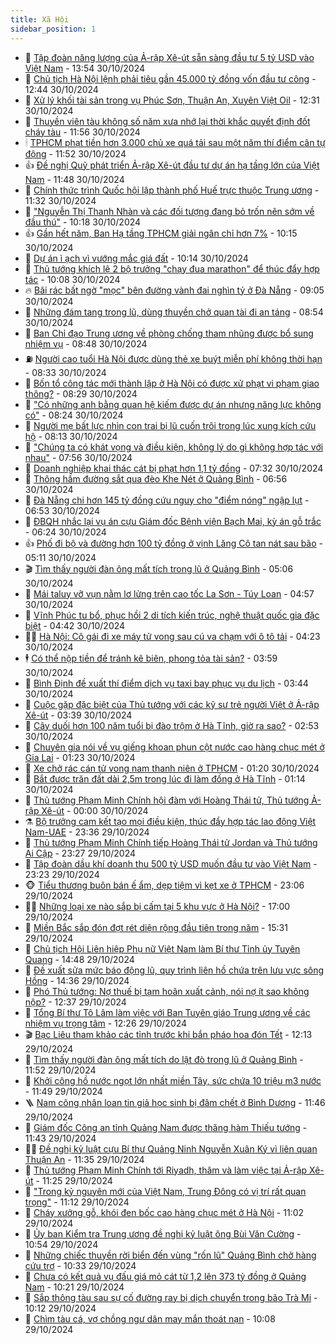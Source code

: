 ```yaml
---
title: Xã Hội
sidebar_position: 1
---
```


<!-- dantri-xa-hoi:START -->
- 🫣 [Tập đoàn năng lượng của Ả-rập Xê-út sẵn sàng đầu tư 5 tỷ USD vào Việt Nam](https://dantri.com.vn/xa-hoi/tap-doan-nang-luong-cua-a-rap-xe-ut-san-sang-dau-tu-5-ty-usd-vao-viet-nam-20241030200028936.htm) - 13:54 30/10/2024
- 💼 [Chủ tịch Hà Nội lệnh phải tiêu gần 45.000 tỷ đồng vốn đầu tư công](https://dantri.com.vn/xa-hoi/chu-tich-ha-noi-lenh-phai-tieu-gan-45000-ty-dong-von-dau-tu-cong-20241030193230596.htm) - 12:44 30/10/2024
- 🎊 [Xử lý khối tài sản trong vụ Phúc Sơn, Thuận An, Xuyên Việt Oil](https://dantri.com.vn/xa-hoi/xu-ly-khoi-tai-san-trong-vu-phuc-son-thuan-an-xuyen-viet-oil-20241030174019523.htm) - 12:31 30/10/2024
- 🙉 [Thuyền viên tàu không số năm xưa nhớ lại thời khắc quyết định đốt cháy tàu](https://dantri.com.vn/xa-hoi/thuyen-vien-tau-khong-so-nam-xua-nho-lai-thoi-khac-quyet-dinh-dot-chay-tau-20241030170828998.htm) - 11:56 30/10/2024
- 🕯 [TPHCM phạt tiền hơn 3.000 chủ xe quá tải sau một năm thí điểm cân tự động](https://dantri.com.vn/xa-hoi/tphcm-phat-tien-hon-3000-chu-xe-qua-tai-sau-mot-nam-thi-diem-can-tu-dong-20241030182703952.htm) - 11:52 30/10/2024
- 👍 [Đề nghị Quỹ phát triển Ả-rập Xê-út đầu tư dự án hạ tầng lớn của Việt Nam](https://dantri.com.vn/xa-hoi/de-nghi-quy-phat-trien-a-rap-xe-ut-dau-tu-du-an-ha-tang-lon-cua-viet-nam-20241030174307595.htm) - 11:48 30/10/2024
- 🤖 [Chính thức trình Quốc hội lập thành phố Huế trực thuộc Trung ương](https://dantri.com.vn/xa-hoi/chinh-thuc-trinh-quoc-hoi-lap-thanh-pho-hue-truc-thuoc-trung-uong-20241030180101420.htm) - 11:32 30/10/2024
- 🙉 [&quot;Nguyễn Thị Thanh Nhàn và các đối tượng đang bỏ trốn nên sớm về đầu thú&quot;](https://dantri.com.vn/xa-hoi/nguyen-thi-thanh-nhan-va-cac-doi-tuong-dang-bo-tron-nen-som-ve-dau-thu-20241030171018300.htm) - 10:18 30/10/2024
- 👍 [Gần hết năm, Ban Hạ tầng TPHCM giải ngân chỉ hơn 7%](https://dantri.com.vn/xa-hoi/gan-het-nam-ban-ha-tang-tphcm-giai-ngan-chi-hon-7-20241030155737832.htm) - 10:15 30/10/2024
- 🗽 [Dự án ì ạch vì vướng mắc giá đất](https://dantri.com.vn/xa-hoi/du-an-i-ach-vi-vuong-mac-gia-dat-20241030161616906.htm) - 10:14 30/10/2024
- 🗽 [Thủ tướng khích lệ 2 bộ trưởng &quot;chạy đua marathon&quot; để thúc đẩy hợp tác](https://dantri.com.vn/xa-hoi/thu-tuong-khich-le-2-bo-truong-chay-dua-marathon-de-thuc-day-hop-tac-20241030164825249.htm) - 10:08 30/10/2024
- 🔥 [Bãi rác bất ngờ &quot;mọc&quot; bên đường vành đai nghìn tỷ ở Đà Nẵng](https://dantri.com.vn/xa-hoi/bai-rac-bat-ngo-moc-ben-duong-vanh-dai-nghin-ty-o-da-nang-20241030144135167.htm) - 09:05 30/10/2024
- 🦒 [Những đám tang trong lũ, dùng thuyền chở quan tài đi an táng](https://dantri.com.vn/xa-hoi/nhung-dam-tang-trong-lu-dung-thuyen-cho-quan-tai-di-an-tang-20241030150525522.htm) - 08:54 30/10/2024
- 🧐 [Ban Chỉ đạo Trung ương về phòng chống tham nhũng được bổ sung nhiệm vụ](https://dantri.com.vn/xa-hoi/ban-chi-dao-trung-uong-ve-phong-chong-tham-nhung-duoc-bo-sung-nhiem-vu-20241030153448742.htm) - 08:48 30/10/2024
- ⛽️ [Người cao tuổi Hà Nội được dùng thẻ xe buýt miễn phí không thời hạn](https://dantri.com.vn/xa-hoi/nguoi-cao-tuoi-ha-noi-duoc-dung-the-xe-buyt-mien-phi-khong-thoi-han-20241030152728891.htm) - 08:33 30/10/2024
- 🚀 [Bốn tổ công tác mới thành lập ở Hà Nội có được xử phạt vi phạm giao thông?](https://dantri.com.vn/xa-hoi/bon-to-cong-tac-moi-thanh-lap-o-ha-noi-co-duoc-xu-phat-vi-pham-giao-thong-20241030140201104.htm) - 08:29 30/10/2024
- 🦒 [&quot;Có những anh bằng quan hệ kiếm được dự án nhưng năng lực không có&quot;](https://dantri.com.vn/xa-hoi/co-nhung-anh-bang-quan-he-kiem-duoc-du-an-nhung-nang-luc-khong-co-20241030144537632.htm) - 08:24 30/10/2024
- 🦅 [Người mẹ bất lực nhìn con trai bị lũ cuốn trôi trong lúc xung kích cứu hộ](https://dantri.com.vn/xa-hoi/nguoi-me-bat-luc-nhin-con-trai-bi-lu-cuon-troi-trong-luc-xung-kich-cuu-ho-20241030140554980.htm) - 08:13 30/10/2024
- 🚀 [&quot;Chúng ta có khát vọng và điều kiện, không lý do gì không hợp tác với nhau&quot;](https://dantri.com.vn/xa-hoi/chung-ta-co-khat-vong-va-dieu-kien-khong-ly-do-gi-khong-hop-tac-voi-nhau-20241030143444308.htm) - 07:56 30/10/2024
- 🦅 [Doanh nghiệp khai thác cát bị phạt hơn 1,1 tỷ đồng](https://dantri.com.vn/xa-hoi/doanh-nghiep-khai-thac-cat-bi-phat-hon-11-ty-dong-20241030133306711.htm) - 07:32 30/10/2024
- 🤠 [Thông hầm đường sắt qua đèo Khe Nét ở Quảng Bình](https://dantri.com.vn/xa-hoi/thong-ham-duong-sat-qua-deo-khe-net-o-quang-binh-20241030121559782.htm) - 06:56 30/10/2024
- 💄 [Đà Nẵng chi hơn 145 tỷ đồng cứu nguy cho &quot;điểm nóng&quot; ngập lụt](https://dantri.com.vn/xa-hoi/da-nang-chi-hon-145-ty-dong-cuu-nguy-cho-diem-nong-ngap-lut-20241030122348367.htm) - 06:53 30/10/2024
- 🥷 [ĐBQH nhắc lại vụ án cựu Giám đốc Bệnh viện Bạch Mai, kỳ án gỗ trắc](https://dantri.com.vn/xa-hoi/dbqh-nhac-lai-vu-an-cuu-giam-doc-benh-vien-bach-mai-ky-an-go-trac-20241030122547543.htm) - 06:24 30/10/2024
- 👍 [Phố đi bộ và đường hơn 100 tỷ đồng ở vịnh Lăng Cô tan nát sau bão](https://dantri.com.vn/xa-hoi/pho-di-bo-va-duong-hon-100-ty-dong-o-vinh-lang-co-tan-nat-sau-bao-20241030114725335.htm) - 05:11 30/10/2024
- 🎬 [Tìm thấy người đàn ông mất tích trong lũ ở Quảng Bình](https://dantri.com.vn/xa-hoi/tim-thay-nguoi-dan-ong-mat-tich-trong-lu-o-quang-binh-20241030110444293.htm) - 05:06 30/10/2024
- 🦒 [Mái taluy vỡ vụn nằm lơ lửng trên cao tốc La Sơn - Túy Loan](https://dantri.com.vn/xa-hoi/mai-taluy-vo-vun-nam-lo-lung-tren-cao-toc-la-son-tuy-loan-20241029174659444.htm) - 04:57 30/10/2024
- 🌊 [Vĩnh Phúc tu bổ, phục hồi 2 di tích kiến trúc, nghệ thuật quốc gia đặc biệt](https://dantri.com.vn/xa-hoi/vinh-phuc-tu-bo-phuc-hoi-2-di-tich-kien-truc-nghe-thuat-quoc-gia-dac-biet-20241030110127646.htm) - 04:42 30/10/2024
- 🧑‍💻 [Hà Nội: Cô gái đi xe máy tử vong sau cú va chạm với ô tô tải](https://dantri.com.vn/xa-hoi/ha-noi-co-gai-di-xe-may-tu-vong-sau-cu-va-cham-voi-o-to-tai-20241030103236148.htm) - 04:23 30/10/2024
- 🕴 [Có thể nộp tiền để tránh kê biên, phong tỏa tài sản?](https://dantri.com.vn/xa-hoi/co-the-nop-tien-de-tranh-ke-bien-phong-toa-tai-san-20241030095111718.htm) - 03:59 30/10/2024
- 🤔 [Bình Định đề xuất thí điểm dịch vụ taxi bay phục vụ du lịch](https://dantri.com.vn/xa-hoi/binh-dinh-de-xuat-thi-diem-dich-vu-taxi-bay-phuc-vu-du-lich-20241030101008207.htm) - 03:44 30/10/2024
- 💄 [Cuộc gặp đặc biệt của Thủ tướng với các kỹ sư trẻ người Việt ở Ả-rập Xê-út](https://dantri.com.vn/xa-hoi/cuoc-gap-dac-biet-cua-thu-tuong-voi-cac-ky-su-tre-nguoi-viet-o-a-rap-xe-ut-20241030101858910.htm) - 03:39 30/10/2024
- 🧠 [Cây duối hơn 100 năm tuổi bị đào trộm ở Hà Tĩnh, giờ ra sao?](https://dantri.com.vn/xa-hoi/cay-duoi-hon-100-nam-tuoi-bi-dao-trom-o-ha-tinh-gio-ra-sao-20241030072322956.htm) - 02:53 30/10/2024
- 🦣 [Chuyên gia nói về vụ giếng khoan phun cột nước cao hàng chục mét ở Gia Lai](https://dantri.com.vn/xa-hoi/chuyen-gia-noi-ve-vu-gieng-khoan-phun-cot-nuoc-cao-hang-chuc-met-o-gia-lai-20241029000031859.htm) - 01:23 30/10/2024
- 💫 [Xe chở rác cán tử vong nam thanh niên ở TPHCM](https://dantri.com.vn/xa-hoi/xe-cho-rac-can-tu-vong-nam-thanh-nien-o-tphcm-20241030081908598.htm) - 01:20 30/10/2024
- 🚀 [Bắt được trăn đất dài 2,5m trong lúc đi làm đồng ở Hà Tĩnh](https://dantri.com.vn/xa-hoi/bat-duoc-tran-dat-dai-25m-trong-luc-di-lam-dong-o-ha-tinh-20241030060947409.htm) - 01:14 30/10/2024
- 🤔 [Thủ tướng Phạm Minh Chính hội đàm với Hoàng Thái tử, Thủ tướng Ả-rập Xê-út](https://dantri.com.vn/xa-hoi/thu-tuong-pham-minh-chinh-hoi-dam-voi-hoang-thai-tu-thu-tuong-a-rap-xe-ut-20241030061156177.htm) - 00:00 30/10/2024
- ⚗️ [Bộ trưởng cam kết tạo mọi điều kiện, thúc đẩy hợp tác lao động Việt Nam-UAE](https://dantri.com.vn/an-sinh/bo-truong-cam-ket-tao-moi-dieu-kien-thuc-day-hop-tac-lao-dong-viet-nam-uae-20241030013456586.htm) - 23:36 29/10/2024
- 🫶 [Thủ tướng Phạm Minh Chính tiếp Hoàng Thái tử Jordan và Thủ tướng Ai Cập](https://dantri.com.vn/xa-hoi/thu-tuong-pham-minh-chinh-tiep-hoang-thai-tu-jordan-va-thu-tuong-ai-cap-20241030043005008.htm) - 23:27 29/10/2024
- 🌮 [Tập đoàn dầu khí doanh thu 500 tỷ USD muốn đầu tư vào Việt Nam](https://dantri.com.vn/xa-hoi/tap-doan-dau-khi-doanh-thu-500-ty-usd-muon-dau-tu-vao-viet-nam-20241030000806905.htm) - 23:23 29/10/2024
- 🐵 [Tiểu thương buôn bán ế ẩm, dẹp tiệm vì kẹt xe ở TPHCM](https://dantri.com.vn/xa-hoi/tieu-thuong-buon-ban-e-am-dep-tiem-vi-ket-xe-o-tphcm-20241025092550505.htm) - 23:06 29/10/2024
- 🧑‍🏫 [Những loại xe nào sắp bị cấm tại 5 khu vực ở Hà Nội?](https://dantri.com.vn/xa-hoi/nhung-loai-xe-nao-sap-bi-cam-tai-5-khu-vuc-o-ha-noi-20241028001908982.htm) - 17:00 29/10/2024
- 💫 [Miền Bắc sắp đón đợt rét diện rộng đầu tiên trong năm](https://dantri.com.vn/xa-hoi/mien-bac-sap-don-dot-ret-dien-rong-dau-tien-trong-nam-20241029222258845.htm) - 15:31 29/10/2024
- 🦩 [Chủ tịch Hội Liên hiệp Phụ nữ Việt Nam làm Bí thư Tỉnh ủy Tuyên Quang](https://dantri.com.vn/xa-hoi/chu-tich-hoi-lien-hiep-phu-nu-viet-nam-lam-bi-thu-tinh-uy-tuyen-quang-20241029213456135.htm) - 14:48 29/10/2024
- 🦄 [Đề xuất sửa mức báo động lũ, quy trình liên hồ chứa trên lưu vực sông Hồng](https://dantri.com.vn/xa-hoi/de-xuat-sua-muc-bao-dong-lu-quy-trinh-lien-ho-chua-tren-luu-vuc-song-hong-20241029213047992.htm) - 14:36 29/10/2024
- 💂 [Phó Thủ tướng: Nợ thuế bị tạm hoãn xuất cảnh, nói nợ ít sao không nộp?](https://dantri.com.vn/xa-hoi/pho-thu-tuong-no-thue-bi-tam-hoan-xuat-canh-noi-no-it-sao-khong-nop-20241029192501662.htm) - 12:37 29/10/2024
- 💄 [Tổng Bí thư Tô Lâm làm việc với Ban Tuyên giáo Trung ương về các nhiệm vụ trọng tâm](https://dantri.com.vn/xa-hoi/tong-bi-thu-to-lam-lam-viec-voi-ban-tuyen-giao-trung-uong-ve-cac-nhiem-vu-trong-tam-20241029192554966.htm) - 12:26 29/10/2024
- 🎬 [Bạc Liêu tham khảo các tỉnh trước khi bắn pháo hoa đón Tết](https://dantri.com.vn/xa-hoi/bac-lieu-tham-khao-cac-tinh-truoc-khi-ban-phao-hoa-don-tet-20241029161756405.htm) - 12:13 29/10/2024
- 👀 [Tìm thấy người đàn ông mất tích do lật đò trong lũ ở Quảng Bình](https://dantri.com.vn/xa-hoi/tim-thay-nguoi-dan-ong-mat-tich-do-lat-do-trong-lu-o-quang-binh-20241029181259419.htm) - 11:52 29/10/2024
- 💃 [Khởi công hồ nước ngọt lớn nhất miền Tây, sức chứa 10 triệu m3 nước](https://dantri.com.vn/xa-hoi/khoi-cong-ho-nuoc-ngot-lon-nhat-mien-tay-suc-chua-10-trieu-m3-nuoc-20241029180914601.htm) - 11:49 29/10/2024
- 🪜 [Nam công nhân loan tin giả học sinh bị đâm chết ở Bình Dương](https://dantri.com.vn/xa-hoi/nam-cong-nhan-loan-tin-gia-hoc-sinh-bi-dam-chet-o-binh-duong-20241029171926087.htm) - 11:46 29/10/2024
- 📝 [Giám đốc Công an tỉnh Quảng Nam được thăng hàm Thiếu tướng](https://dantri.com.vn/xa-hoi/giam-doc-cong-an-tinh-quang-nam-duoc-thang-ham-thieu-tuong-20241029173644088.htm) - 11:43 29/10/2024
- 🧑‍💻 [Đề nghị kỷ luật cựu Bí thư Quảng Ninh Nguyễn Xuân Ký vì liên quan Thuận An](https://dantri.com.vn/xa-hoi/de-nghi-ky-luat-cuu-bi-thu-quang-ninh-nguyen-xuan-ky-vi-lien-quan-thuan-an-20241029182847316.htm) - 11:35 29/10/2024
- 👺 [Thủ tướng Phạm Minh Chính tới Riyadh, thăm và làm việc tại Ả-rập Xê-út](https://dantri.com.vn/xa-hoi/thu-tuong-pham-minh-chinh-toi-riyadh-tham-va-lam-viec-tai-a-rap-xe-ut-20241027063306449.htm) - 11:25 29/10/2024
- 🌮 [&quot;Trong kỷ nguyên mới của Việt Nam, Trung Đông có vị trí rất quan trọng&quot;](https://dantri.com.vn/xa-hoi/trong-ky-nguyen-moi-cua-viet-nam-trung-dong-co-vi-tri-rat-quan-trong-20241029130959732.htm) - 11:12 29/10/2024
- 🤭 [Cháy xưởng gỗ, khói đen bốc cao hàng chục mét ở Hà Nội](https://dantri.com.vn/xa-hoi/chay-xuong-go-khoi-den-boc-cao-hang-chuc-met-o-ha-noi-20241029175308282.htm) - 11:02 29/10/2024
- 💪 [Ủy ban Kiểm tra Trung ương đề nghị kỷ luật ông Bùi Văn Cường](https://dantri.com.vn/xa-hoi/uy-ban-kiem-tra-trung-uong-de-nghi-ky-luat-ong-bui-van-cuong-20241029175158919.htm) - 10:54 29/10/2024
- 🧰 [Những chiếc thuyền rời biển đến vùng &quot;rốn lũ&quot; Quảng Bình chở hàng cứu trợ](https://dantri.com.vn/xa-hoi/nhung-chiec-thuyen-roi-bien-den-vung-ron-lu-quang-binh-cho-hang-cuu-tro-20241029165157783.htm) - 10:33 29/10/2024
- 🤡 [Chưa có kết quả vụ đấu giá mỏ cát từ 1,2 lên 373 tỷ đồng ở Quảng Nam](https://dantri.com.vn/xa-hoi/chua-co-ket-qua-vu-dau-gia-mo-cat-tu-12-len-373-ty-dong-o-quang-nam-20241029162708685.htm) - 10:21 29/10/2024
- 🦆 [Sắp thông tàu sau sự cố đường ray bị dịch chuyển trong bão Trà Mi](https://dantri.com.vn/xa-hoi/sap-thong-tau-sau-su-co-duong-ray-bi-dich-chuyen-trong-bao-tra-mi-20241029164402379.htm) - 10:12 29/10/2024
- 🦍 [Chìm tàu cá, vợ chồng ngư dân may mắn thoát nạn](https://dantri.com.vn/xa-hoi/chim-tau-ca-vo-chong-ngu-dan-may-man-thoat-nan-20241029165256016.htm) - 10:08 29/10/2024<!-- dantri-xa-hoi:END -->
